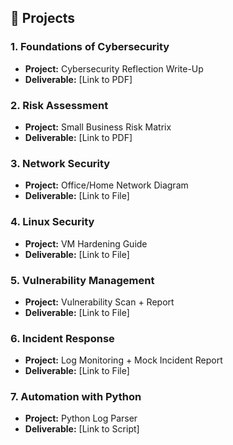 ## 📂 Projects

### 1. Foundations of Cybersecurity
- **Project:** Cybersecurity Reflection Write-Up  
- **Deliverable:** [Link to PDF]  

### 2. Risk Assessment
- **Project:** Small Business Risk Matrix  
- **Deliverable:** [Link to PDF]  

### 3. Network Security
- **Project:** Office/Home Network Diagram  
- **Deliverable:** [Link to File]  

### 4. Linux Security
- **Project:** VM Hardening Guide  
- **Deliverable:** [Link to File]  

### 5. Vulnerability Management
- **Project:** Vulnerability Scan + Report  
- **Deliverable:** [Link to File]  

### 6. Incident Response
- **Project:** Log Monitoring + Mock Incident Report  
- **Deliverable:** [Link to File]  

### 7. Automation with Python
- **Project:** Python Log Parser  
- **Deliverable:** [Link to Script]  